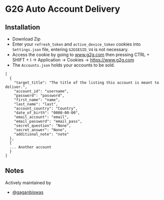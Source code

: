# G2G Auto Account Delivery

## Installation

- Download Zip
- Enter your `refresh_token` and `active_device_token` cookies into `Settings.json` file, entering `G2GSESID_V4` is not necessary.
- Access the cookie by going to www.g2g.com then pressing CTRL + SHIFT + I -> Application -> Cookies -> https://www.g2g.com
- The `Accounts.json` holds your accounts to be sold.

```
[
  {
    "target_title": "The title of the listing this account is meant to deliver.",
    "account_id": "username",
    "password": "password",
    "first_name": "name",
    "last_name": "last",
    "account_country": "Country",
    "date_of_birth": "0000-00-00",
    "email_account": "email",
    "email_password": "email_pass",
    "secret_question": "None",
    "secret_answer": "None",
    "additional_note": "note"
  },
  {
  ... Another account
  }
]
```

## Notes
Actively maintained by
- [@gaganbiswas](https://github.com/gaganbiswas)
